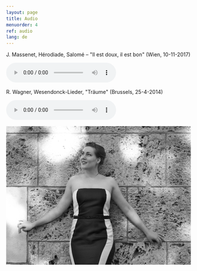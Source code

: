 ```yaml
---
layout: page
title: Audio
menuorder: 4
ref: audio
lang: de
---
```


J. Massenet, Hérodiade, Salomé – "Il est doux, il est bon" (Wien, 10-11-2017)

<audio controls><source type="audio/mpeg" src="https://soundcloud.com/embed/anne-sophie-sevens-898247012/aria-of-salome-il-est-doux-il-est-bon-jmassenet"/>Hello</audio>

R. Wagner, Wesendonck-Lieder, "Träume"   (Brussels, 25-4-2014)

<audio controls><source type="audio/mpeg" src="https://soundcloud.com/anne-sophie-sevens-898247012/wesendonck-lieder-n5-traume"/>Hello</audio>

![](assets/a8.jpg)
